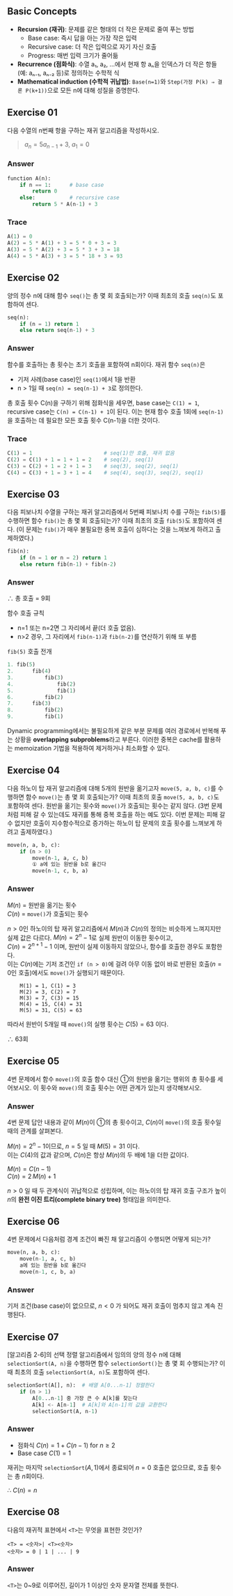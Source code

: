 ## Basic Concepts
- **Recursion (재귀)**: 문제를 같은 형태의 더 작은 문제로 줄여 푸는 방법
    - Base case: 즉시 답을 아는 가장 작은 입력
    - Recursive case: 더 작은 입력으로 자기 자신 호출
    - Progress: 매번 입력 크기가 줄어듦
- **Recurrence (점화식)**: 수열 a₁, a₂, …에서 현재 항 aₙ을 인덱스가 더 작은 항들(예: aₙ₋₁, aₙ₋₂ 등)로 정의하는 수학적 식
- **Mathematical induction (수학적 귀납법)**: `Base(n=1)`와 `Step(가정 P(k) ⇒ 결론 P(k+1))`으로 모든 n에 대해 성질을 증명한다.


## Exercise 01

다음 수열의 n번째 항을 구하는 재귀 알고리즘을 작성하시오.

> $a_n = 5a_{n-1} + 3, \; a_1 = 0$

### Answer

```python
function A(n):
    if n == 1:      # base case
        return 0
    else:           # recursive case
        return 5 * A(n-1) + 3
```

### Trace

```python
A(1) = 0
A(2) = 5 * A(1) + 3 = 5 * 0 + 3 = 3
A(3) = 5 * A(2) + 3 = 5 * 3 + 3 = 18
A(4) = 5 * A(3) + 3 = 5 * 18 + 3 = 93
```


## Exercise 02
양의 정수 n에 대해 함수 `seq()`는 총 몇 회 호출되는가? 이때 최초의 호출 `seq(n)`도 포함하여 센다.

```python
seq(n):
    if (n = 1) return 1
    else return seq(n-1) + 3
```

### Answer
함수를 호출하는 총 횟수는 초기 호출을 포함하여 n회이다.
재귀 함수 `seq(n)`은 
- 기저 사례(base case)인 `seq(1)`에서 1을 반환
- n > 1일 때 `seq(n) = seq(n-1) + 3`로 정의한다.

총 호출 횟수 C(n)을 구하기 위해 점화식을 세우면, base case는 `C(1) = 1`, recursive case는 `C(n) = C(n-1) + 1`이 된다. 이는 현재 함수 호출 1회에 `seq(n-1)`을 호출하는 데 필요한 모든 호출 횟수 C(n-1)을 더한 것이다.

### Trace 

```python
C(1) = 1                       # seq(1)만 호출, 재귀 없음
C(2) = C(1) + 1 = 1 + 1 = 2    # seq(2), seq(1)
C(3) = C(2) + 1 = 2 + 1 = 3    # seq(3), seq(2), seq(1)
C(4) = C(3) + 1 = 3 + 1 = 4    # seq(4), seq(3), seq(2), seq(1)
```


## Exercise 03

다음 피보나치 수열을 구하는 재귀 알고리즘에서 5번째 피보나치 수를 구하는 `fib(5)`를 수행하면 함수 `fib()`는 총 몇 회 호출되는가? 이때 최초의 호출 `fib(5)`도 포함하여 센다. (이 문제는 `fib()`가 매우 불필요한 중복 호출이 심하다는 것을 느껴보게 하려고 출제하였다.)

```python
fib(n):
    if (n = 1 or n = 2) return 1
    else return fib(n-1) + fib(n-2)
```

### Answer

∴ 총 호출 = 9회

함수 호출 규칙
- n=1 또는 n=2면 그 자리에서 끝(더 호출 없음).
- n>2 경우, 그 자리에서 `fib(n-1)`과 `fib(n-2)`를 연산하기 위해 또 부름

`fib(5)` 호출 전개

```python
1. fib(5)
2.      fib(4)
3.          fib(3)
4.              fib(2)
5.              fib(1)
6.          fib(2)
7.      fib(3)
8.          fib(2)
9.          fib(1)
```

Dynamic programming에서는 불필요하게 같은 부분 문제를 여러 경로에서 반복해 푸는 상황을 **overlapping subproblems**라고 부른다. 이러한 중복은 cache를 활용하는 memoization 기법을 적용하여 제거하거나 최소화할 수 있다.


## Exercise 04

다음 하노이 탑 재귀 알고리즘에 대해 5개의 원반을 옮기고자 `move(5, a, b, c)`를 수행하면 함수 `move()`는 총 몇 회 호출되는가?
이때 최초의 호출 `move(5, a, b, c)`도 포함하여 센다.
원반을 옮기는 횟수와 `move()`가 호출되는 횟수는 같지 않다. (3번 문제처럼 피해 갈 수 있는데도 재귀를 통해 중복 호출을 하는 예도 있다. 이번 문제는 피해 갈 수 없지만 호출이 지수함수적으로 증가하는 하노이 탑 문제의 호출 횟수를 느껴보게 하려고 출제하였다.)

```python
move(n, a, b, c):
    if (n > 0)
        move(n-1, a, c, b)
        ① a에 있는 원반을 b로 옮긴다
        move(n-1, c, b, a)
```

### Answer

$M(n)$ = 원반을 옮기는 횟수 \
$C(n)$ = `move()`가 호출되는 횟수

$n > 0$인 하노이의 탑 재귀 알고리즘에서 $M(n)$과 $C(n)$의 정의는 비슷하게 느껴지지만 실제 값은 다르다.
$M(n) = 2^n-1$로 실제 원반이 이동한 횟수이고, \
$C(n) = 2^{n+1} - 1$ 이며, 원반이 실제 이동하지 않았으나, 함수를 호출한 경우도 포함한다. \
이는 $C(n)$에는 기저 조건인 `if (n > 0)`에 걸려 아무 이동 없이 바로 반환된 호출($n=0$인 호출)에서도 `move()`가 실행되기 때문이다.
```
    M(1) = 1, C(1) = 3
    M(2) = 3, C(2) = 7
    M(3) = 7, C(3) = 15
    M(4) = 15, C(4) = 31
    M(5) = 31, C(5) = 63
```

따라서 원반이 5개일 때 `move()`의 실행 횟수는
$C(5) = 63$ 이다.

∴ 63회

## Exercise 05 

4번 문제에서 함수 `move()`의 호출 함수 대신 ①의 원반을 옮기는 행위의 총 횟수를 세어보시오. 이 횟수와 `move()`의 호출 횟수는 어떤 관계가 있는지 생각해보시오.

### Answer

4번 문제 답안 내용과 같이 $M(n)$이 ①의 총 횟수이고, $C(n)$이 `move()`의 호출 횟수일 때의 관계를 살펴본다.

$M(n) = 2^n-1$이므로, $n = 5$ 일 때 $M(5) = 31$ 이다.\
이는 $C(4)$의 값과 같으며, $C(n)$은 항상 $M(n)$의 두 배에 $1$을 더한 값이다.

$M(n) = C(n-1)$ \
$C(n) = 2\,M(n) + 1$

$n > 0$ 일 때 두 관계식이 귀납적으로 성립하며, 이는 하노이의 탑 재귀 호출 구조가 높이 $n$의 **완전 이진 트리(complete binary tree)** 형태임을 의미한다.  


## Exercise 06
4번 문제에서 다음처럼 경계 조건이 빠진 채 알고리즘이 수행되면 어떻게 되는가?

```python
move(n, a, b, c):
    move(n-1, a, c, b)
    a에 있는 원반을 b로 옮긴다
    move(n-1, c, b, a)
```

### Answer 
기저 조건(base case)이 없으므로, $n < 0$ 가 되어도 재귀 호출이 멈추지 않고 계속 진행된다.


## Exercise 07

[알고리즘 2-6]의 선택 정렬 알고리즘에서 임의의 양의 정수 n에 대해 `selectionSort(A, n)`을 수행하면 함수 `selectionSort()`는 총 몇 회 수행되는가?
이때 최초의 호출 `selectionSort(A, n)`도 포함하여 센다.

```python
selectionSort(A[], n):  # 배열 A[0...n-1] 정렬한다
    if (n > 1)
        A[0...n-1] 중 가장 큰 수 A[k]를 찾는다
        A[k] <- A[n-1]  # A[k]와 A[n-1]의 값을 교환한다
        selectionSort(A, n-1)
```

### Answer

- 점화식 $C(n)=1+C(n-1)$ for $n\ge 2$
- Base case $C(1)=1$

재귀는 마지막 $\texttt{selectionSort}(A,1)$에서 종료되어 $n=0$ 호출은 없으므로, 호출 횟수는 총 $n$회이다.

∴ $C(n)=n$



## Exercise 08

다음의 재귀적 표현에서 `<T>`는 무엇을 표현한 것인가?

```
<T> = <숫자>| <T><숫자>
<숫자> = 0 | 1 | ... | 9
```

### Answer
`<T>`는 0~9로 이루어진, 길이가 1 이상인 숫자 문자열 전체를 뜻한다.